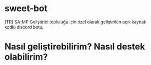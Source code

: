 # sweet-bot
(TR) SA-MP Geliştirici topluluğu için özel olarak geliştirilen açık kaynak kodlu discord botu.

# Nasıl geliştirebilirim? Nasıl destek olabilirim?
